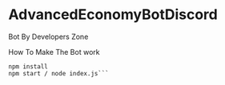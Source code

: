 # AdvancedEconomyBotDiscord
Bot By Developers Zone 

How To Make The Bot work
```
npm install 
npm start / node index.js```
